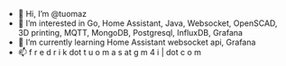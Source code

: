 - 👋 Hi, I’m @tuomaz
- 👀 I’m interested in Go, Home Assistant, Java, Websocket, OpenSCAD, 3D printing, MQTT, MongoDB, Postgresql, InfluxDB, Grafana
- 🌱 I’m currently learning Home Assistant websocket api, Grafana
- 📫 f r e d r i k dot t u o m a s at g m 4 i | dot c o m

